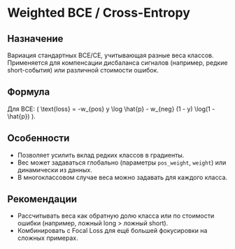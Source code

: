 # Weighted BCE / Cross-Entropy

## Назначение
Вариация стандартных BCE/CE, учитывающая разные веса классов. Применяется для компенсации дисбаланса сигналов (например, редкие short-события) или различной стоимости ошибок.

## Формула
Для BCE: \( \text{loss} = -w_{pos} y \log \hat{p} - w_{neg} (1 - y) \log(1 - \hat{p}) \).

## Особенности
- Позволяет усилить вклад редких классов в градиенты.
- Вес может задаваться глобально (параметры `pos_weight`, `weight`) или динамически из данных.
- В многоклассовом случае веса можно задавать для каждого класса.

## Рекомендации
- Рассчитывать веса как обратную долю класса или по стоимости ошибки (например, ложный long > ложный short).
- Комбинировать с Focal Loss для ещё большей фокусировки на сложных примерах.
